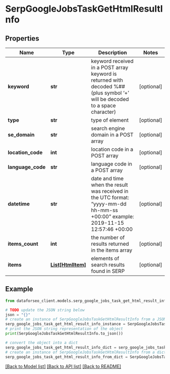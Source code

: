 # SerpGoogleJobsTaskGetHtmlResultInfo


## Properties

Name | Type | Description | Notes
------------ | ------------- | ------------- | -------------
**keyword** | **str** | keyword received in a POST array keyword is returned with decoded %## (plus symbol ‘+’ will be decoded to a space character) | [optional] 
**type** | **str** | type of element | [optional] 
**se_domain** | **str** | search engine domain in a POST array | [optional] 
**location_code** | **int** | location code in a POST array | [optional] 
**language_code** | **str** | language code in a POST array | [optional] 
**datetime** | **str** | date and time when the result was received in the UTC format: “yyyy-mm-dd hh-mm-ss +00:00” example: 2019-11-15 12:57:46 +00:00 | [optional] 
**items_count** | **int** | the number of results returned in the items array | [optional] 
**items** | [**List[HtmlItem]**](HtmlItem.md) | elements of search results found in SERP | [optional] 

## Example

```python
from dataforseo_client.models.serp_google_jobs_task_get_html_result_info import SerpGoogleJobsTaskGetHtmlResultInfo

# TODO update the JSON string below
json = "{}"
# create an instance of SerpGoogleJobsTaskGetHtmlResultInfo from a JSON string
serp_google_jobs_task_get_html_result_info_instance = SerpGoogleJobsTaskGetHtmlResultInfo.from_json(json)
# print the JSON string representation of the object
print(SerpGoogleJobsTaskGetHtmlResultInfo.to_json())

# convert the object into a dict
serp_google_jobs_task_get_html_result_info_dict = serp_google_jobs_task_get_html_result_info_instance.to_dict()
# create an instance of SerpGoogleJobsTaskGetHtmlResultInfo from a dict
serp_google_jobs_task_get_html_result_info_from_dict = SerpGoogleJobsTaskGetHtmlResultInfo.from_dict(serp_google_jobs_task_get_html_result_info_dict)
```
[[Back to Model list]](../README.md#documentation-for-models) [[Back to API list]](../README.md#documentation-for-api-endpoints) [[Back to README]](../README.md)


